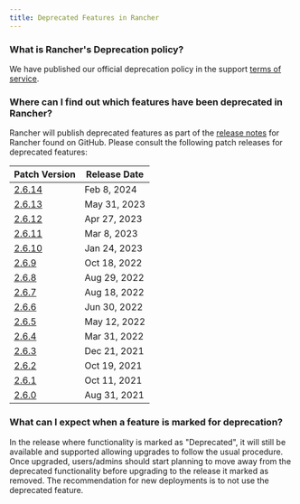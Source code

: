 ```yaml
---
title: Deprecated Features in Rancher
---
```


<head>
  <link rel="canonical" href="https://ranchermanager.docs.rancher.com/faq/deprecated-features-in-v2.5"/>
</head>

### What is Rancher's Deprecation policy?

We have published our official deprecation policy in the support [terms of service](https://rancher.com/support-maintenance-terms).

### Where can I find out which features have been deprecated in Rancher?

Rancher will publish deprecated features as part of the [release notes](https://github.com/rancher/rancher/releases) for Rancher found on GitHub. Please consult the following patch releases for deprecated features:

| Patch Version | Release Date |
|---------------|---------------|
| [2.6.14](https://github.com/rancher/rancher/releases/tag/v2.6.14) | Feb 8, 2024 |
| [2.6.13](https://github.com/rancher/rancher/releases/tag/v2.6.13) | May 31, 2023 |
| [2.6.12](https://github.com/rancher/rancher/releases/tag/v2.6.12) | Apr 27, 2023 |
| [2.6.11](https://github.com/rancher/rancher/releases/tag/v2.6.11) | Mar 8, 2023 |
| [2.6.10](https://github.com/rancher/rancher/releases/tag/v2.6.10) | Jan 24, 2023 |
| [2.6.9](https://github.com/rancher/rancher/releases/tag/v2.6.9) | Oct 18, 2022 |
| [2.6.8](https://github.com/rancher/rancher/releases/tag/v2.6.8) | Aug 29, 2022 |
| [2.6.7](https://github.com/rancher/rancher/releases/tag/v2.6.7) | Aug 18, 2022 |
| [2.6.6](https://github.com/rancher/rancher/releases/tag/v2.6.6) | Jun 30, 2022 |
| [2.6.5](https://github.com/rancher/rancher/releases/tag/v2.6.5) | May 12, 2022 |
| [2.6.4](https://github.com/rancher/rancher/releases/tag/v2.6.4) | Mar 31, 2022 |
| [2.6.3](https://github.com/rancher/rancher/releases/tag/v2.6.3) | Dec 21, 2021 |
| [2.6.2](https://github.com/rancher/rancher/releases/tag/v2.6.2) | Oct 19, 2021 |
| [2.6.1](https://github.com/rancher/rancher/releases/tag/v2.6.1) | Oct 11, 2021 |
| [2.6.0](https://github.com/rancher/rancher/releases/tag/v2.6.0) | Aug 31, 2021 |

### What can I expect when a feature is marked for deprecation?

In the release where functionality is marked as "Deprecated", it will still be available and supported allowing upgrades to follow the usual procedure. Once upgraded, users/admins should start planning to move away from the deprecated functionality before upgrading to the release it marked as removed. The recommendation for new deployments is to not use the deprecated feature.